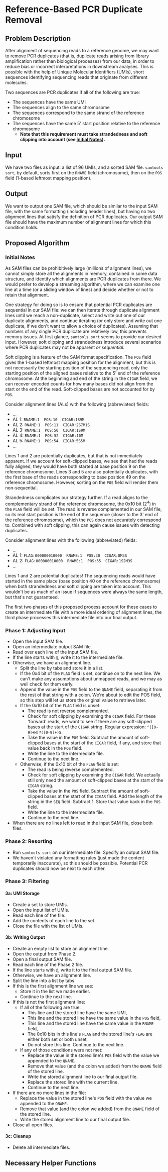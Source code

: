 # Reference-Based PCR Duplicate Removal
## Problem Description
After alignment of sequencing reads to a reference genome, we may want to remove PCR duplicates (that is, duplicate reads arising from library amplification rather than biological processes) from our data, in order to reduce bias or incorrect interpretations in downstream analyses. This is possible with the help of Unique Molecular Identifiers (UMIs), short sequences identifying sequencing reads that originate from different molecules. 

Two sequences are PCR duplicates if all of the following are true:
+ The sequences have the same UMI
+ The sequences align to the same chromosome
+ The sequences correspond to the same strand of the reference chromosome
+ The sequences have the same 5' start position relative to the reference chromosome
  + **Note that this requirement must take strandedness and soft clipping into account (see [Initial Notes]()).**

## Input
We have two files as input: a list of 96 UMIs, and a sorted SAM file. `samtools sort`, by default, sorts first on the `RNAME` field (chromosome), then on the `POS` field (1-based leftmost mapping position).
## Output
We want to output one SAM file, which should be similar to the input SAM file, with the same formatting (including header lines), but having no two alignment lines that satisfy the definition of PCR duplicates. Our output SAM file should have the maximum number of alignment lines for which this condition holds.
## Proposed Algorithm
### Initial Notes
As SAM files can be prohibitively large (millions of alignment lines), we cannot simply store all the alignments in memory, contained in some data structure, and identify which alignments are PCR duplicates from there. We would prefer to develop a streaming algorithm, where we can examine one line at a time (or a sliding window of lines) and decide whether or not to retain that alignment. 

One strategy for doing so is to ensure that potential PCR duplicates are sequential in our SAM file: we can then iterate through duplicate alignment lines until we reach a non-duplicate, select and write out one of our duplicate alignments, and continue iterating (or only store and write out one duplicate, if we don't want to allow a choice of duplicates). Assuming that numbers of any single PCR duplicate are relatively low, this prevents memory issues. At first glance, `samtools sort` seems to provide our desired input. However, soft clipping and strandedness introduce several scenarios where PCR duplicates may not be apparent *or sequential*.

Soft clipping is a feature of the SAM format specification. The `POS` field gives the 1-based leftmost mapping position for the alignment, but this is not necessarily the starting position of the sequencing read, only the starting position of the aligned bases relative to the 5' end of the reference chromosome. At the beginning and end of the string in the `CIGAR` field, we can recover encoded counts for how many bases did not align from the start or the end of the read. Soft-clipped bases are not accounted for by `POS`.

Consider alignment lines (ALs) with the following (abbreviated) fields:
+ ...
+ AL 1: `RNAME:1  POS:10  CIGAR:1S9M`
+ AL 2: `RNAME:1  POS:11  CIGAR:2S7M1S`
+ AL 3: `RNAME:1  POS:50  CIGAR:1S9M`
+ AL 4: `RNAME:1  POS:52  CIGAR:10M`
+ AL 5: `RNAME:1  POS:54  CIGAR:5S5M`
+ ...

Lines 1 and 2 are potentially duplicates, but that is not immediately apparent. If we account for soft-clipped bases, we see that had the reads fully aligned, they would have both started at base position 9 on the reference chromosome. 
Lines 3 and 5 are also potentially duplicates, with the first base of the reads corresponding to base position 49 on the reference chromosome. However, sorting on the `POS` field will render them non-sequential.

Strandedness complicates our strategy further. If a read aligns to the complementary strand of the reference chromosome, the 0x10 bit (2<sup>4</sup>) in the `FLAG` field will be set. The read is reverse complemented in our SAM file, so its real start position is the end of the sequence (closer to the 3' end of the reference chromosome), which the `POS` does not accurately correspond to. Combined with soft clipping, this can again cause issues with detecting duplicates.

Consider alignment lines with the following (abbreviated) fields:
+ ...
+ AL 1: `FLAG:000000010000  RNAME:1  POS:30  CIGAR:8M3S`
+ AL 2: `FLAG:000000010000  RNAME:1  POS:35  CIGAR:1S2M3S`
+ ...

Lines 1 and 2 are potential duplicates! The sequencing reads would have started in the same place (base position 40 on the reference chromosome) when both strandedness and soft clipping are taken into account. This wouldn't be as much of an issue if sequences were always the same length, but that's not guaranteed.

The first two phases of this proposed process account for these cases to create an intermediate file with a more ideal ordering of alignment lines; the third phase processes this intermediate file into our final output.

### Phase 1: Adjusting Input
+ Open the input SAM file.
+ Open an intermediate output SAM file.
+ Read over each line of the input SAM file.
+ If the line starts with `@`, write it to the intermediate file.
+ Otherwise, we have an alignment line.
  + Split the line by tabs and store it in a list.
  + If the 0x4 bit of the `FLAG` field is set, continue on to the next line. We can't make any assumptions about unmapped reads, and we may as well check for them early.
  + Append the value in the `POS` field to the `QNAME` field, separating it from the rest of that string with a colon. We're about to edit the POS field, so this step will let us store the original value to retrieve later.
  + If the 0x10 bit of the `FLAG` field is unset:
    + The read is not reverse complemented.
    + Check for soft clipping by examining the `CIGAR` field. For these 'forward' reads, we want to see if there are any soft-clipped bases at the start of the `CIGAR` string. Regular expression: `^([0-9]+H)?([0-9]+)S`.
    + Take the value in the `POS` field. Subtract the amount of soft-clipped bases at the start of the `CIGAR` field, if any, and store that value back in the `POS` field.
    + Write the line to the intermediate file.
    + Continue to the next line.
  + Otherwise, if the 0x10 bit of the `FLAG` field is set:
    + The read is being reverse complemented.
    + Check for soft clipping by examining the `CIGAR` field. We actually still only need the amount of soft-clipped bases at the start of the `CIGAR` string.
    + Take the value in the `POS` field. Subtract the amount of soft-clipped bases at the start of the `CIGAR` field. Add the length of the string in the `SEQ` field. Subtract 1. Store that value back in the `POS` field.
    + Write the line to the intermediate file.
    + Continue to the next line.
+ When there are no lines left to read in the input SAM file, close both files.
### Phase 2: Resorting
+ Run `samtools sort` on our intermediate file. Specify an output SAM file.
+ We haven't violated any formatting rules (just made the content temporarily inaccurate), so this should be possible. Potential PCR duplicates should now be next to each other. 
### Phase 3: Filtering
#### 3a: UMI Storage
+ Create a set to store UMIs.
+ Open the input list of UMIs.
+ Read each line of the file.
+ Add the contents of each line to the set.
+ Close the file with the list of UMIs.
#### 3b: Writing Output
+ Create an empty list to store an alignment line.
+ Open the output from Phase 2.
+ Open a final output SAM file.
+ Read each line of the Phase 2 file.
+ If the line starts with `@`, write it to the final output SAM file.
+ Otherwise, we have an alignment line.
+ Split the line into a list by tabs.
+ If this is the first alignment line we see:
  + Store it in the list we made earlier.
  + Continue to the next line.
+ If this is not the first alignment line:
  + If all of the following are true:
    + This line and the stored line have the same UMI,
    + This line and the stored line have the same value in the `POS` field,
    + This line and the stored line have the same value in the `RNAME` field,
    + The 0x10 bits in this line's `FLAG` and the stored line's `FLAG` are either both set or both unset,
    + Do not store this line. Continue to the next line.
  + If any of those conditions were not met:
    + Replace the value in the stored line's `POS` field with the value we appended to the `QNAME`.
    + Remove that value (and the colon we added) from the `QNAME` field of the stored line.
    + Write the stored alignment line to our final output file.
    + Replace the stored line with the current line.
    + Continue to the next line.
+ If there are no more lines in the file:
  + Replace the value in the stored line's `POS` field with the value we appended to the `QNAME`.
  + Remove that value (and the colon we added) from the `QNAME` field of the stored line.
  + Write the stored alignment line to our final output file.
+ Close all open files.
#### 3c: Cleanup
+ Delete all intermediate files.

## Necessary Helper Functions

